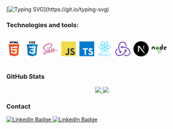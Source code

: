 [![Typing SVG](https://readme-typing-svg.demolab.com?font=Fira+Code&duration=2000&pause=500&width=435&lines=Hi+everyone!;Welcome+to+my+Github+profile!)](https://git.io/typing-svg)

### Technologies and tools:

<div style="display: inline_block"><br>
    <img src="https://github.com/devicons/devicon/blob/master/icons/html5/html5-original-wordmark.svg" title="HTML5" alt="HTML5" width="40" height="40"/>&nbsp;
    <img src="https://github.com/devicons/devicon/blob/master/icons/css3/css3-original-wordmark.svg" title="CSS3" alt="CSS3" width="40" height="40"/>&nbsp;
    <img src="https://github.com/devicons/devicon/blob/master/icons/sass/sass-original.svg" title="SASS" alt="SASS" width="40" height="40"/>&nbsp;
    <img src="https://github.com/devicons/devicon/blob/master/icons/javascript/javascript-original.svg" title="JavaScript" alt="JavaScript" width="40" height="40"/>&nbsp;
    <img src="https://github.com/devicons/devicon/blob/master/icons/typescript/typescript-original.svg" title="TypeScript" alt="TypeScript" width="40" height="40"/>&nbsp;
    <img src="https://github.com/devicons/devicon/blob/master/icons/react/react-original-wordmark.svg" title="ReactJS" alt="ReactJS" width="40" height="40"/>&nbsp;
    <img src="https://github.com/devicons/devicon/blob/master/icons/redux/redux-original.svg" title="Redux" alt="Redux" width="40" height="40"/>&nbsp;
    <img src="https://github.com/devicons/devicon/blob/master/icons/nextjs/nextjs-original.svg" title="NextJS" alt="NextJS" width="40" height="40"/>&nbsp;
    <img src="https://github.com/devicons/devicon/blob/master/icons/nodejs/nodejs-original-wordmark.svg" title="NodeJS" alt="NodeJS" width="40" height="40"/>&nbsp;
</div><br>

### GitHub Stats

<div align="center" style="display: flex; justify-content: center;">
  <a href="https://github.com/w01f-o">
    <img height="195px" src="https://github-readme-stats.vercel.app/api?username=w01f-o&show_icons=true&theme=one_dark_pro&include_all_commits=true&count_private=true"/>
    <img height="195px" src="https://github-readme-stats.vercel.app/api/top-langs/?username=w01f-o&layout=compact&langs_count=5&theme=one_dark_pro"/>
  </a>
</div>

### Contact

<div> 
   <a href="https://discord.com/users/748623993208045638" target="_blank">
    <img src="https://img.shields.io/badge/Discord-blue?style=for-the-badge&logo=discord&logoColor=white" alt="LinkedIn Badge"/>
  </a>
   <a href="https://tg.me/" target="_blank">
    <img src="https://img.shields.io/badge/Telegram-blue?style=for-the-badge&logo=telegram&logoColor=white" alt="LinkedIn Badge"/>
  </a>
</div>
